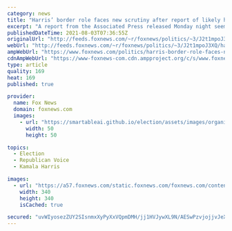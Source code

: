 ```yaml
---
category: news
title: "Harris’ border role faces new scrutiny after report of likely historic surge in unaccompanied children"
excerpt: "A report from the Associated Press released Monday night seemed to paint a grim picture of the conditions at the border just over four months since Harris’ appointment to the role."
publishedDateTime: 2021-08-03T07:36:55Z
originalUrl: "http://feeds.foxnews.com/~r/foxnews/politics/~3/J2t1mpoJ3XQ/harris-border-role-faces-new-scrutiny"
webUrl: "http://feeds.foxnews.com/~r/foxnews/politics/~3/J2t1mpoJ3XQ/harris-border-role-faces-new-scrutiny"
ampWebUrl: "https://www.foxnews.com/politics/harris-border-role-faces-new-scrutiny.amp"
cdnAmpWebUrl: "https://www-foxnews-com.cdn.ampproject.org/c/s/www.foxnews.com/politics/harris-border-role-faces-new-scrutiny.amp"
type: article
quality: 169
heat: 169
published: true

provider:
  name: Fox News
  domain: foxnews.com
  images:
    - url: "https://smartableai.github.io/election/assets/images/organizations/foxnews.com-50x50.jpg"
      width: 50
      height: 50

topics:
  - Election
  - Republican Voice
  - Kamala Harris

images:
  - url: "https://a57.foxnews.com/static.foxnews.com/foxnews.com/content/uploads/2018/09/340/340/demarche.jpg?ve=1&tl=1"
    width: 340
    height: 340
    isCached: true

secured: "uvWIyosezZUY2SIsnmxXyPyXxVQpmDMH/jj1HVJywXL9N/AESwPzvjojjvJeXBVIOrm7O/sR6RFdjWYlmYdbMCZhW/uKxShGswgnqTnKUhTTzNz0tXneHhucQgAgbkucpFTVe0hrfIOW+yQ+eJFjx9OLRrrKWpkHSWJfUlNQnZss0dcyd+q00SIDIF34UoHXcEwAbVbkx5EyEVFcya/tr3Cn7eWM8lH2+LH8TyBJk5CCVnyCxW4/8//8LdM0tDKo6FfsgEyCv01SmVnA06GYYCIATzprJL/DmkeKCCyr43uBZnTpiDe6YBgJSE/5q0us2A24tcJKVPcEASpE1QcETe5q1Rt9PJp+dVrcj6E4pqI=;k2LxurZ1NULnXChXu1hm2g=="
---
```


